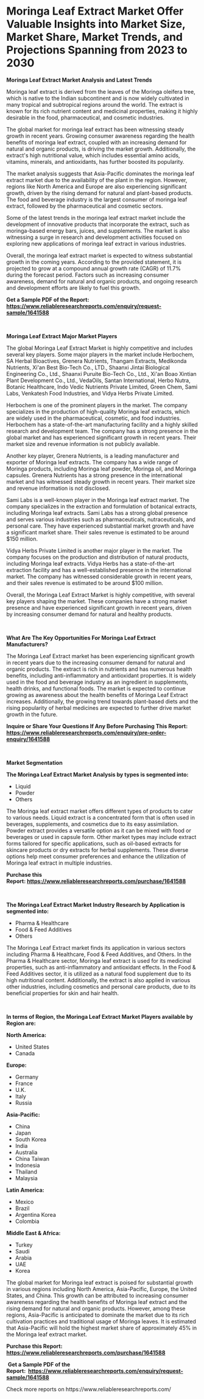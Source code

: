 <p><h1>Moringa Leaf Extract Market Offer Valuable Insights into Market Size, Market Share, Market Trends, and Projections Spanning from 2023 to 2030</h1></p><p><strong>Moringa Leaf Extract Market Analysis and Latest Trends</strong></p>
<p><p>Moringa leaf extract is derived from the leaves of the Moringa oleifera tree, which is native to the Indian subcontinent and is now widely cultivated in many tropical and subtropical regions around the world. The extract is known for its rich nutrient content and medicinal properties, making it highly desirable in the food, pharmaceutical, and cosmetic industries.</p><p>The global market for moringa leaf extract has been witnessing steady growth in recent years. Growing consumer awareness regarding the health benefits of moringa leaf extract, coupled with an increasing demand for natural and organic products, is driving the market growth. Additionally, the extract's high nutritional value, which includes essential amino acids, vitamins, minerals, and antioxidants, has further boosted its popularity.</p><p>The market analysis suggests that Asia-Pacific dominates the moringa leaf extract market due to the availability of the plant in the region. However, regions like North America and Europe are also experiencing significant growth, driven by the rising demand for natural and plant-based products. The food and beverage industry is the largest consumer of moringa leaf extract, followed by the pharmaceutical and cosmetic sectors.</p><p>Some of the latest trends in the moringa leaf extract market include the development of innovative products that incorporate the extract, such as moringa-based energy bars, juices, and supplements. The market is also witnessing a surge in research and development activities focused on exploring new applications of moringa leaf extract in various industries.</p><p>Overall, the moringa leaf extract market is expected to witness substantial growth in the coming years. According to the provided statement, it is projected to grow at a compound annual growth rate (CAGR) of 11.7% during the forecast period. Factors such as increasing consumer awareness, demand for natural and organic products, and ongoing research and development efforts are likely to fuel this growth.</p></p>
<p><strong>Get a Sample PDF of the Report:&nbsp; <a href="https://www.reliableresearchreports.com/enquiry/request-sample/1641588">https://www.reliableresearchreports.com/enquiry/request-sample/1641588</a></strong></p>
<p>&nbsp;</p>
<p><strong>Moringa Leaf Extract Major Market Players</strong></p>
<p><p>The global Moringa Leaf Extract Market is highly competitive and includes several key players. Some major players in the market include Herbochem, SA Herbal Bioactives, Grenera Nutrients, Thangam Extracts, Medikonda Nutrients, Xi'an Best Bio-Tech Co., LTD., Shaanxi Jintai Biological Engineering Co., Ltd., Shaanxi Puruite Bio-Tech Co., Ltd., Xi'an Boao Xintian Plant Development Co., Ltd., VedaOils, Santan International, Herbo Nutra, Botanic Healthcare, Indo Vedic Nutrients Private Limited, Green Chem, Sami Labs, Venkatesh Food Industries, and Vidya Herbs Private Limited.</p><p>Herbochem is one of the prominent players in the market. The company specializes in the production of high-quality Moringa leaf extracts, which are widely used in the pharmaceutical, cosmetic, and food industries. Herbochem has a state-of-the-art manufacturing facility and a highly skilled research and development team. The company has a strong presence in the global market and has experienced significant growth in recent years. Their market size and revenue information is not publicly available. </p><p>Another key player, Grenera Nutrients, is a leading manufacturer and exporter of Moringa leaf extracts. The company has a wide range of Moringa products, including Moringa leaf powder, Moringa oil, and Moringa capsules. Grenera Nutrients has a strong presence in the international market and has witnessed steady growth in recent years. Their market size and revenue information is not disclosed.</p><p>Sami Labs is a well-known player in the Moringa leaf extract market. The company specializes in the extraction and formulation of botanical extracts, including Moringa leaf extracts. Sami Labs has a strong global presence and serves various industries such as pharmaceuticals, nutraceuticals, and personal care. They have experienced substantial market growth and have a significant market share. Their sales revenue is estimated to be around $150 million.</p><p>Vidya Herbs Private Limited is another major player in the market. The company focuses on the production and distribution of natural products, including Moringa leaf extracts. Vidya Herbs has a state-of-the-art extraction facility and has a well-established presence in the international market. The company has witnessed considerable growth in recent years, and their sales revenue is estimated to be around $100 million.</p><p>Overall, the Moringa Leaf Extract Market is highly competitive, with several key players shaping the market. These companies have a strong market presence and have experienced significant growth in recent years, driven by increasing consumer demand for natural and healthy products.</p></p>
<p>&nbsp;</p>
<p><strong>What Are The Key Opportunities For Moringa Leaf Extract Manufacturers?</strong></p>
<p><p>The Moringa Leaf Extract market has been experiencing significant growth in recent years due to the increasing consumer demand for natural and organic products. The extract is rich in nutrients and has numerous health benefits, including anti-inflammatory and antioxidant properties. It is widely used in the food and beverage industry as an ingredient in supplements, health drinks, and functional foods. The market is expected to continue growing as awareness about the health benefits of Moringa Leaf Extract increases. Additionally, the growing trend towards plant-based diets and the rising popularity of herbal medicines are expected to further drive market growth in the future.</p></p>
<p><strong>Inquire or Share Your Questions If Any Before Purchasing This Report: <a href="https://www.reliableresearchreports.com/enquiry/pre-order-enquiry/1641588">https://www.reliableresearchreports.com/enquiry/pre-order-enquiry/1641588</a></strong></p>
<p>&nbsp;</p>
<p><strong>Market Segmentation</strong></p>
<p><strong>The Moringa Leaf Extract Market Analysis by types is segmented into:</strong></p>
<p><ul><li>Liquid</li><li>Powder</li><li>Others</li></ul></p>
<p><p>The Moringa leaf extract market offers different types of products to cater to various needs. Liquid extract is a concentrated form that is often used in beverages, supplements, and cosmetics due to its easy assimilation. Powder extract provides a versatile option as it can be mixed with food or beverages or used in capsule form. Other market types may include extract forms tailored for specific applications, such as oil-based extracts for skincare products or dry extracts for herbal supplements. These diverse options help meet consumer preferences and enhance the utilization of Moringa leaf extract in multiple industries.</p></p>
<p><strong>Purchase this Report:&nbsp;<a href="https://www.reliableresearchreports.com/purchase/1641588">https://www.reliableresearchreports.com/purchase/1641588</a></strong></p>
<p>&nbsp;</p>
<p><strong>The Moringa Leaf Extract Market Industry Research by Application is segmented into:</strong></p>
<p><ul><li>Pharma & Healthcare</li><li>Food & Feed Additives</li><li>Others</li></ul></p>
<p><p>The Moringa Leaf Extract market finds its application in various sectors including Pharma & Healthcare, Food & Feed Additives, and Others. In the Pharma & Healthcare sector, Moringa leaf extract is used for its medicinal properties, such as anti-inflammatory and antioxidant effects. In the Food & Feed Additives sector, it is utilized as a natural food supplement due to its high nutritional content. Additionally, the extract is also applied in various other industries, including cosmetics and personal care products, due to its beneficial properties for skin and hair health.</p></p>
<p>&nbsp;</p>
<p><strong>In terms of Region, the Moringa Leaf Extract Market Players available by Region are:</strong></p>
<p>
    <p> <strong> North America: </strong>
        <ul>
            <li>United States</li>
            <li>Canada</li>
        </ul>
        </p> 
    <p> <strong> Europe: </strong>
        <ul>
            <li>Germany</li>
            <li>France</li>
            <li>U.K.</li>
            <li>Italy</li>
            <li>Russia</li>
        </ul>
        </p> 
    <p> <strong> Asia-Pacific: </strong>
        <ul>
            <li>China</li>
            <li>Japan</li>
            <li>South Korea</li>
            <li>India</li>
            <li>Australia</li>
            <li>China Taiwan</li>
            <li>Indonesia</li>
            <li>Thailand</li>
            <li>Malaysia</li>
        </ul>
        </p> 
    <p> <strong> Latin America: </strong>
        <ul>
            <li>Mexico</li>
            <li>Brazil</li>
            <li>Argentina Korea</li>
            <li>Colombia</li>
        </ul>
        </p> 
    <p> <strong> Middle East & Africa: </strong>
        <ul>
            <li>Turkey</li>
            <li>Saudi</li>
            <li>Arabia</li>
            <li>UAE</li>
            <li>Korea</li>
        </ul>
    </p>
    </p>
<p><p>The global market for Moringa leaf extract is poised for substantial growth in various regions including North America, Asia-Pacific, Europe, the United States, and China. This growth can be attributed to increasing consumer awareness regarding the health benefits of Moringa leaf extract and the rising demand for natural and organic products. However, among these regions, Asia-Pacific is anticipated to dominate the market due to its rich cultivation practices and traditional usage of Moringa leaves. It is estimated that Asia-Pacific will hold the highest market share of approximately 45% in the Moringa leaf extract market.</p></p>
<p><strong>Purchase this Report: <a href="https://www.reliableresearchreports.com/purchase/1641588">https://www.reliableresearchreports.com/purchase/1641588</a></strong></p>
<p>&nbsp;<strong>Get a Sample PDF of the Report:&nbsp;&nbsp;<a href="https://www.reliableresearchreports.com/enquiry/request-sample/1641588">https://www.reliableresearchreports.com/enquiry/request-sample/1641588</a></strong></p>
<p><strong></strong></p>
<p>Check more reports on https://www.reliableresearchreports.com/</p>